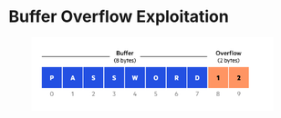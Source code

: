 # Buffer Overflow Exploitation

<figure><img src="../../.gitbook/assets/image (995).png" alt=""><figcaption></figcaption></figure>
